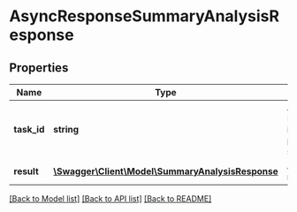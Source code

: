 # AsyncResponseSummaryAnalysisResponse

## Properties
Name | Type | Description | Notes
------------ | ------------- | ------------- | -------------
**task_id** | **string** | Async task Id. Empty or null if task was processed synchronously | [optional] 
**result** | [**\Swagger\Client\Model\SummaryAnalysisResponse**](SummaryAnalysisResponse.md) | Actual response | [optional] 

[[Back to Model list]](../README.md#documentation-for-models) [[Back to API list]](../README.md#documentation-for-api-endpoints) [[Back to README]](../README.md)


